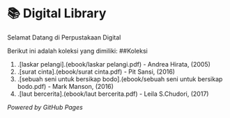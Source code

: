 # 📚 Digital Library

Selamat Datang di Perpustakaan Digital

Berikut ini adalah koleksi yang dimiliki:
##Koleksi

1. .[laskar pelangi].(ebook/laskar pelangi.pdf) - Andrea Hirata, (2005)
2. .[surat cinta].(ebook/surat cinta.pdf) - Pit Sansi, (2016)
3. .[sebuah seni untuk bersikap bodo].(ebook/sebuah seni untuk bersikap bodo.pdf) - Mark Manson, (2016)
4. .[laut bercerita].(ebook/laut bercerita.pdf) - Leila S.Chudori, (2017)

*Powered by GitHub Pages*
